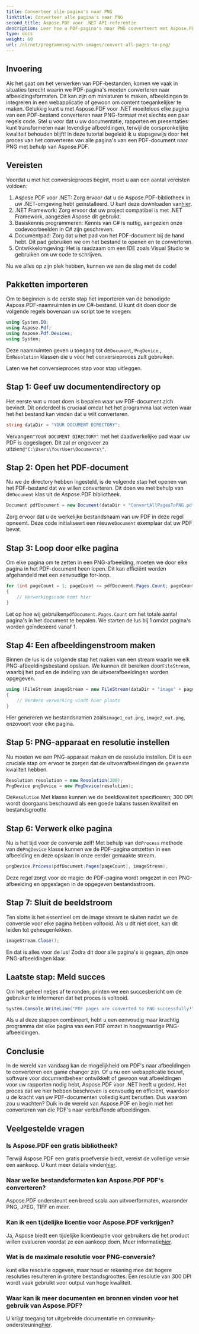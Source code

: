 ```yaml
---
title: Converteer alle pagina's naar PNG
linktitle: Converteer alle pagina's naar PNG
second_title: Aspose.PDF voor .NET API-referentie
description: Leer hoe u PDF-pagina's naar PNG converteert met Aspose.PDF voor .NET met deze stapsgewijze handleiding. Perfect voor ontwikkelaars en liefhebbers.
type: docs
weight: 60
url: /nl/net/programming-with-images/convert-all-pages-to-png/
---
```

## Invoering

Als het gaat om het verwerken van PDF-bestanden, komen we vaak in situaties terecht waarin we PDF-pagina's moeten converteren naar afbeeldingsformaten. Dit kan zijn om miniaturen te maken, afbeeldingen te integreren in een webapplicatie of gewoon om content toegankelijker te maken. Gelukkig kunt u met Aspose.PDF voor .NET moeiteloos elke pagina van een PDF-bestand converteren naar PNG-formaat met slechts een paar regels code. Stel u voor dat u uw documentatie, rapporten en presentaties kunt transformeren naar levendige afbeeldingen, terwijl de oorspronkelijke kwaliteit behouden blijft! In deze tutorial begeleid ik u stapsgewijs door het proces van het converteren van alle pagina's van een PDF-document naar PNG met behulp van Aspose.PDF. 

## Vereisten

Voordat u met het conversieproces begint, moet u aan een aantal vereisten voldoen:

1. Aspose.PDF voor .NET: Zorg ervoor dat u de Aspose.PDF-bibliotheek in uw .NET-omgeving hebt geïnstalleerd. U kunt deze downloaden van[hier](https://releases.aspose.com/pdf/net/).
2. .NET Framework: Zorg ervoor dat uw project compatibel is met .NET Framework, aangezien Aspose dit gebruikt.
3. Basiskennis programmeren: Kennis van C# is nuttig, aangezien onze codevoorbeelden in C# zijn geschreven.
4. Documentpad: Zorg dat u het pad van het PDF-document bij de hand hebt. Dit pad gebruiken we om het bestand te openen en te converteren.
5. Ontwikkelomgeving: Het is raadzaam om een IDE zoals Visual Studio te gebruiken om uw code te schrijven. 

Nu we alles op zijn plek hebben, kunnen we aan de slag met de code!

## Pakketten importeren

Om te beginnen is de eerste stap het importeren van de benodigde Aspose.PDF-naamruimten in uw C#-bestand. U kunt dit doen door de volgende regels bovenaan uw script toe te voegen:

```csharp
using System.IO;
using Aspose.Pdf;
using Aspose.Pdf.Devices;
using System;
```

 Deze naamruimten geven u toegang tot de`Document`, `PngDevice` , En`Resolution` klassen die u voor het conversieproces zult gebruiken.

Laten we het conversieproces stap voor stap uitleggen.

## Stap 1: Geef uw documentendirectory op

Het eerste wat u moet doen is bepalen waar uw PDF-document zich bevindt. Dit onderdeel is cruciaal omdat het het programma laat weten waar het het bestand kan vinden dat u wilt converteren.

```csharp
string dataDir = "YOUR DOCUMENT DIRECTORY";
```

 Vervangen`"YOUR DOCUMENT DIRECTORY"` met het daadwerkelijke pad waar uw PDF is opgeslagen. Dit zal er ongeveer zo uitzien`@"C:\Users\YourUser\Documents\"`.

## Stap 2: Open het PDF-document

 Nu we de directory hebben ingesteld, is de volgende stap het openen van het PDF-bestand dat we willen converteren. Dit doen we met behulp van de`Document` klas uit de Aspose.PDF bibliotheek.

```csharp
Document pdfDocument = new Document(dataDir + "ConvertAllPagesToPNG.pdf");
```

 Zorg ervoor dat u de werkelijke bestandsnaam van uw PDF in deze regel opneemt. Deze code initialiseert een nieuwe`Document` exemplaar dat uw PDF bevat.

## Stap 3: Loop door elke pagina

Om elke pagina om te zetten in een PNG-afbeelding, moeten we door elke pagina in het PDF-document heen lopen. Dit kan efficiënt worden afgehandeld met een eenvoudige for-loop.

```csharp
for (int pageCount = 1; pageCount <= pdfDocument.Pages.Count; pageCount++)
{
    // Verwerkingscode komt hier
}
```

 Let op hoe wij gebruiken`pdfDocument.Pages.Count` om het totale aantal pagina's in het document te bepalen. We starten de lus bij 1 omdat pagina's worden geïndexeerd vanaf 1.

## Stap 4: Een afbeeldingenstroom maken

Binnen de lus is de volgende stap het maken van een stream waarin we elk PNG-afbeeldingsbestand opslaan. We kunnen dit bereiken door`FileStream`, waarbij het pad en de indeling van de uitvoerafbeeldingen worden opgegeven.

```csharp
using (FileStream imageStream = new FileStream(dataDir + "image" + pageCount + "_out.png", FileMode.Create))
{
    // Verdere verwerking vindt hier plaats
}
```

 Hier genereren we bestandsnamen zoals`image1_out.png`, `image2_out.png`, enzovoort voor elke pagina.

## Stap 5: PNG-apparaat en resolutie instellen

Nu moeten we een PNG-apparaat maken en de resolutie instellen. Dit is een cruciale stap om ervoor te zorgen dat de uitvoerafbeeldingen de gewenste kwaliteit hebben.

```csharp
Resolution resolution = new Resolution(300);
PngDevice pngDevice = new PngDevice(resolution);
```

 De`Resolution` Met klasse kunnen we de beeldkwaliteit specificeren; 300 DPI wordt doorgaans beschouwd als een goede balans tussen kwaliteit en bestandsgrootte.

## Stap 6: Verwerk elke pagina

 Nu is het tijd voor de conversie zelf! Met behulp van de`Process` methode van de`PngDevice` klasse kunnen we de PDF-pagina omzetten in een afbeelding en deze opslaan in onze eerder gemaakte stream.

```csharp
pngDevice.Process(pdfDocument.Pages[pageCount], imageStream);
```

Deze regel zorgt voor de magie: de PDF-pagina wordt omgezet in een PNG-afbeelding en opgeslagen in de opgegeven bestandsstroom.

## Stap 7: Sluit de beeldstroom

Ten slotte is het essentieel om de image stream te sluiten nadat we de conversie voor elke pagina hebben voltooid. Als u dit niet doet, kan dit leiden tot geheugenlekken.

```csharp
imageStream.Close();
```

En dat is alles voor de lus! Zodra dit door alle pagina's is gegaan, zijn onze PNG-afbeeldingen klaar.

## Laatste stap: Meld succes

Om het geheel netjes af te ronden, printen we een succesbericht om de gebruiker te informeren dat het proces is voltooid.

```csharp
System.Console.WriteLine("PDF pages are converted to PNG successfully!");
```

Als u al deze stappen combineert, hebt u een eenvoudig maar krachtig programma dat elke pagina van een PDF omzet in hoogwaardige PNG-afbeeldingen.

## Conclusie

In de wereld van vandaag kan de mogelijkheid om PDF's naar afbeeldingen te converteren een game changer zijn. Of u nu een webapplicatie bouwt, software voor documentbeheer ontwikkelt of gewoon wat afbeeldingen voor uw rapporten nodig hebt, Aspose.PDF voor .NET heeft u gedekt. Het proces dat we hier hebben beschreven is eenvoudig en efficiënt, waardoor u de kracht van uw PDF-documenten volledig kunt benutten. Dus waarom zou u wachten? Duik in de wereld van Aspose.PDF en begin met het converteren van die PDF's naar verbluffende afbeeldingen.

## Veelgestelde vragen

### Is Aspose.PDF een gratis bibliotheek?
 Terwijl Aspose.PDF een gratis proefversie biedt, vereist de volledige versie een aankoop. U kunt meer details vinden[hier](https://purchase.aspose.com/buy).

### Naar welke bestandsformaten kan Aspose.PDF PDF's converteren?
Aspose.PDF ondersteunt een breed scala aan uitvoerformaten, waaronder PNG, JPEG, TIFF en meer.

### Kan ik een tijdelijke licentie voor Aspose.PDF verkrijgen?
 Ja, Aspose biedt een tijdelijke licentieoptie voor gebruikers die het product willen evalueren voordat ze een aankoop doen. Meer informatie[hier](https://purchase.aspose.com/temporary-license/).

### Wat is de maximale resolutie voor PNG-conversie?
kunt elke resolutie opgeven, maar houd er rekening mee dat hogere resoluties resulteren in grotere bestandsgroottes. Een resolutie van 300 DPI wordt vaak gebruikt voor output van hoge kwaliteit.

### Waar kan ik meer documenten en bronnen vinden voor het gebruik van Aspose.PDF?
 U krijgt toegang tot uitgebreide documentatie en community-ondersteuning[hier](https://reference.aspose.com/pdf/net/).